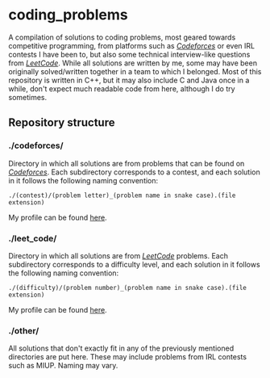 
# coding_problems

A compilation of solutions to coding problems, most geared towards competitive programming, from platforms such as [*Codeforces*](https://codeforces.com/) or even IRL contests I have been to, but also some technical interview-like questions from [*LeetCode*](https://leetcode.com/). While all solutions are written by me, some may have been originally solved/written together in a team to which I belonged. Most of this repository is written in C++, but it may also include C and Java once in a while, don't expect much readable code from here, although I do try sometimes.

## Repository structure

### ./codeforces/

Directory in which all solutions are from problems that can be found on [*Codeforces*](https://codeforces.com/). Each subdirectory corresponds to a contest, and each solution in it follows the following naming convention:

```
./(contest)/(problem letter)_(problem name in snake case).(file extension)
```

My profile can be found [here](https://codeforces.com/profile/Compl3x7).

### ./leet_code/

Directory in which all solutions are from [*LeetCode*](https://leetcode.com/) problems. Each subdirectory corresponds to a difficulty level, and each solution in it follows the following naming convention:

```
./(difficulty)/(problem number)_(problem name in snake case).(file extension)
```

My profile can be found [here](https://leetcode.com/u/Compl3x7/).

### ./other/

All solutions that don't exactly fit in any of the previously mentioned directories are put here. These may include problems from IRL contests such as MIUP. Naming may vary.


